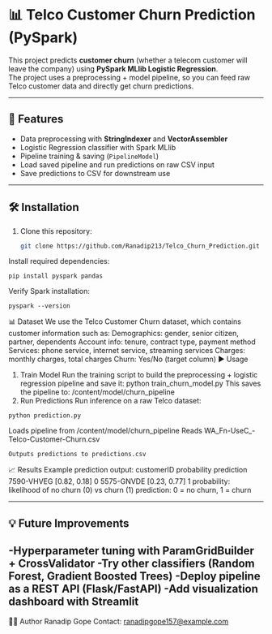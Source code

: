 # 📊 Telco Customer Churn Prediction (PySpark)

This project predicts **customer churn** (whether a telecom customer will leave the company) using **PySpark MLlib Logistic Regression**.  
The project uses a preprocessing + model pipeline, so you can feed raw Telco customer data and directly get churn predictions.

---

## 🚀 Features
- Data preprocessing with **StringIndexer** and **VectorAssembler**
- Logistic Regression classifier with Spark MLlib
- Pipeline training & saving (`PipelineModel`)
- Load saved pipeline and run predictions on raw CSV input
- Save predictions to CSV for downstream use

---


## 🛠 Installation

1. Clone this repository:
   ```bash
   git clone https://github.com/Ranadip213/Telco_Churn_Prediction.git
   
Install required dependencies:
```
pip install pyspark pandas
```
Verify Spark installation:
```
pyspark --version
```
📊 Dataset
We use the Telco Customer Churn dataset, which contains customer information such as:
Demographics: gender, senior citizen, partner, dependents
Account info: tenure, contract type, payment method
Services: phone service, internet service, streaming services
Charges: monthly charges, total charges
Churn: Yes/No (target column)
▶️ Usage
1. Train Model
Run the training script to build the preprocessing + logistic regression pipeline and save it:
python train_churn_model.py
This saves the pipeline to:
/content/model/churn_pipeline
2. Run Predictions
Run inference on a raw Telco dataset:
```
python prediction.py
```
Loads pipeline from /content/model/churn_pipeline
Reads WA_Fn-UseC_-Telco-Customer-Churn.csv
```
Outputs predictions to predictions.csv
```
📈 Results
Example prediction output:
customerID	probability	prediction
7590-VHVEG	[0.82, 0.18]	0
5575-GNVDE	[0.23, 0.77]	1
probability: likelihood of no churn (0) vs churn (1)
prediction: 0 = no churn, 1 = churn

---

💡 Future Improvements
---
-Hyperparameter tuning with ParamGridBuilder + CrossValidator
-Try other classifiers (Random Forest, Gradient Boosted Trees)
-Deploy pipeline as a REST API (Flask/FastAPI)
-Add visualization dashboard with Streamlit
---
👨‍💻 Author
Ranadip Gope
Contact: ranadipgope157@example.com
